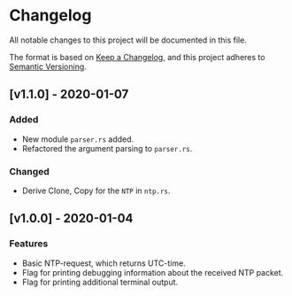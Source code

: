 # Changelog
All notable changes to this project will be documented in this file.

The format is based on [Keep a Changelog](https://keepachangelog.com/en/1.0.0/),
and this project adheres to [Semantic Versioning](https://semver.org/spec/v2.0.0.html).

## [v1.1.0] - 2020-01-07

### Added

- New module ``parser.rs`` added.
- Refactored the argument parsing to `parser.rs`.

### Changed

- Derive Clone, Copy for the `NTP` in `ntp.rs`. 

## [v1.0.0] - 2020-01-04

### Features

- Basic NTP-request, which returns UTC-time.
- Flag for printing debugging information about the received NTP packet.
- Flag for printing additional terminal output.